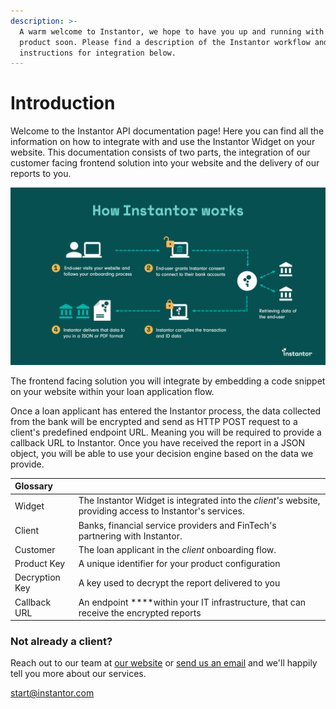 ```yaml
---
description: >-
  A warm welcome to Instantor, we hope to have you up and running with our
  product soon. Please find a description of the Instantor workflow and
  instructions for integration below.
---
```


# Introduction

Welcome to the Instantor API documentation page! Here you can find all the information on how to integrate with and use the Instantor Widget on your website. This documentation consists of two parts, the integration of our customer facing frontend solution into your website and the delivery of our reports to you.

![](.gitbook/assets/how-instantor-works-4steps.png)

The frontend facing solution you will integrate by embedding a code snippet on your website within your loan application flow.

Once a loan applicant has entered the Instantor process, the data collected from the bank will be encrypted and send as HTTP POST request to a client's predefined endpoint URL. Meaning you will be required to provide a callback URL to Instantor. Once you have received the report in a JSON object, you will be able to use your decision engine based on the data we provide.  

| Glossary |  |
| :--- | :--- |
| Widget | The Instantor Widget is integrated into the _client's_ website, providing access to Instantor's services. |
| Client | Banks, financial service providers and FinTech's partnering with Instantor. |
| Customer | The loan applicant in the _client_ onboarding flow. |
| Product Key | A unique identifier for your product configuration |
| Decryption Key | A key used to decrypt the report delivered to you |
| Callback URL | An endpoint ****within your IT infrastructure, that can receive the encrypted reports |

### Not already a client?

Reach out to our team at [our website](https://www.instantor.com/) or [send us an email](mailto:commercial@instantor.com) and we'll happily tell you more about our services.

start@instantor.com 

